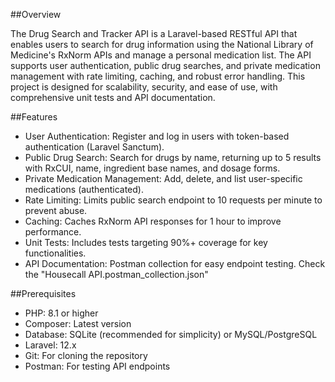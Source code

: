 ##Overview

The Drug Search and Tracker API is a Laravel-based RESTful API that enables users to search for drug information using the National Library of Medicine's RxNorm APIs and manage a personal medication list. The API supports user authentication, public drug searches, and private medication management with rate limiting, caching, and robust error handling. This project is designed for scalability, security, and ease of use, with comprehensive unit tests and API documentation.

##Features  
  
- User Authentication: Register and log in users with token-based authentication (Laravel Sanctum).
- Public Drug Search: Search for drugs by name, returning up to 5 results with RxCUI, name, ingredient base names, and dosage forms.
- Private Medication Management: Add, delete, and list user-specific medications (authenticated).
- Rate Limiting: Limits public search endpoint to 10 requests per minute to prevent abuse.
- Caching: Caches RxNorm API responses for 1 hour to improve performance.
- Unit Tests: Includes tests targeting 90%+ coverage for key functionalities.
- API Documentation: Postman collection for easy endpoint testing. Check the "Housecall API.postman_collection.json"
  
##Prerequisites  
  
- PHP: 8.1 or higher
- Composer: Latest version
- Database: SQLite (recommended for simplicity) or MySQL/PostgreSQL
- Laravel: 12.x
- Git: For cloning the repository
- Postman: For testing API endpoints

